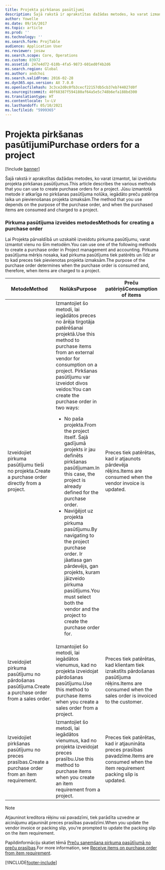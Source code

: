 ```yaml
---
title: Projekta pirkšanas pasūtījumi
description: Šajā rakstā ir aprakstītas dažādas metodes, ko varat izmantot, lai izveidotu projekta pirkšanas pasūtījumus. Jūsu izmantotā metode ir atkarīga no pirkšanas pasūtījuma nolūka, iegādāto preču patēriņa laika un pievienošanas projekta izmaksām.
author: Yowelle
ms.date: 09/14/2017
ms.topic: article
ms.prod: ''
ms.technology: ''
ms.search.form: ProjTable
audience: Application User
ms.reviewer: josaw
ms.search.scope: Core, Operations
ms.custom: 83972
ms.assetid: 247e4d72-610b-4fa5-9873-601ed0f4b2d6
ms.search.region: Global
ms.author: andchoi
ms.search.validFrom: 2016-02-28
ms.dyn365.ops.version: AX 7.0.0
ms.openlocfilehash: 3c3ce2d0c0fb3cecf22157db5cb37eb744027d0f
ms.sourcegitcommit: 40f68387f594180af64a5e5c748b6efa188bd300
ms.translationtype: HT
ms.contentlocale: lv-LV
ms.lasthandoff: 05/10/2021
ms.locfileid: "5999365"
---
```

# <a name="purchase-orders-for-a-project"></a><span data-ttu-id="4295a-104">Projekta pirkšanas pasūtījumi</span><span class="sxs-lookup"><span data-stu-id="4295a-104">Purchase orders for a project</span></span>

[!include [banner](../includes/banner.md)]

<span data-ttu-id="4295a-105">Šajā rakstā ir aprakstītas dažādas metodes, ko varat izmantot, lai izveidotu projekta pirkšanas pasūtījumus.</span><span class="sxs-lookup"><span data-stu-id="4295a-105">This article describes the various methods that you can use to create purchase orders for a project.</span></span> <span data-ttu-id="4295a-106">Jūsu izmantotā metode ir atkarīga no pirkšanas pasūtījuma nolūka, iegādāto preču patēriņa laika un pievienošanas projekta izmaksām.</span><span class="sxs-lookup"><span data-stu-id="4295a-106">The method that you use depends on the purpose of the purchase order, and when the purchased items are consumed and charged to a project.</span></span>

### <a name="methods-for-creating-a-purchase-order"></a><span data-ttu-id="4295a-107">Pirkuma pasūtījuma izveides metodes</span><span class="sxs-lookup"><span data-stu-id="4295a-107">Methods for creating a purchase order</span></span>

<span data-ttu-id="4295a-108">Lai Projekta pārvaldībā un uzskaitē izveidotu pirkuma pasūtījumu, varat izmantot vienu no šīm metodēm.</span><span class="sxs-lookup"><span data-stu-id="4295a-108">You can use one of the following methods to create a purchase order in Project management and accounting.</span></span> <span data-ttu-id="4295a-109">Pirkuma pasūtījuma mērķis nosaka, kad pirkuma pasūtījums tiek patērēts un līdz ar to kad preces tiek pievienotas projekta izmaksām.</span><span class="sxs-lookup"><span data-stu-id="4295a-109">The purpose of the purchase order determines when the purchase order is consumed and, therefore, when items are charged to a project.</span></span>

<table>
<colgroup>
<col width="33%" />
<col width="33%" />
<col width="33%" />
</colgroup>
<thead>
<tr class="header">
<th><span data-ttu-id="4295a-110">Metode</span><span class="sxs-lookup"><span data-stu-id="4295a-110">Method</span></span></th>
<th><span data-ttu-id="4295a-111">Nolūks</span><span class="sxs-lookup"><span data-stu-id="4295a-111">Purpose</span></span></th>
<th><span data-ttu-id="4295a-112">Preču patēriņš</span><span class="sxs-lookup"><span data-stu-id="4295a-112">Consumption of items</span></span></th>
</tr>
</thead>
<tbody>
<tr class="odd">
<td><span data-ttu-id="4295a-113">Izveidojiet pirkuma pasūtījumu tieši no projekta.</span><span class="sxs-lookup"><span data-stu-id="4295a-113">Create a purchase order directly from a project.</span></span></td>
<td><span data-ttu-id="4295a-114">Izmantojiet šo metodi, lai iegādātos preces no ārēja tirgotāja patērēšanai projektā.</span><span class="sxs-lookup"><span data-stu-id="4295a-114">Use this method to purchase items from an external vendor for consumption on a project.</span></span> <span data-ttu-id="4295a-115">Pirkšanas pasūtījumu var izveidot divos veidos:</span><span class="sxs-lookup"><span data-stu-id="4295a-115">You can create the purchase order in two ways:</span></span>
<ul>
<li><span data-ttu-id="4295a-116">No paša projekta.</span><span class="sxs-lookup"><span data-stu-id="4295a-116">From the project itself.</span></span> <span data-ttu-id="4295a-117">Šajā gadījumā projekts ir jau definēts pirkšanas pasūtījumam.</span><span class="sxs-lookup"><span data-stu-id="4295a-117">In this case, the project is already defined for the purchase order.</span></span></li>
<li><span data-ttu-id="4295a-118">Naviģējot uz projekta pirkuma pasūtījumu.</span><span class="sxs-lookup"><span data-stu-id="4295a-118">By navigating to the project purchase order.</span></span> <span data-ttu-id="4295a-119">Ir jāatlasa gan pārdevējs, gan projekts, kuram jāizveido pirkuma pasūtījums.</span><span class="sxs-lookup"><span data-stu-id="4295a-119">You must select both the vendor and the project to create the purchase order for.</span></span></li>
</ul></td>
<td><span data-ttu-id="4295a-120">Preces tiek patērētas, kad ir atjaunots pārdevēja rēķins.</span><span class="sxs-lookup"><span data-stu-id="4295a-120">Items are consumed when the vendor invoice is updated.</span></span></td>
</tr>
<tr class="even">
<td><span data-ttu-id="4295a-121">Izveidojiet pirkuma pasūtījumu no pārdošanas pasūtījuma.</span><span class="sxs-lookup"><span data-stu-id="4295a-121">Create a purchase order from a sales order.</span></span></td>
<td><span data-ttu-id="4295a-122">Izmantojiet šo metodi, lai iegādātos vienumus, kad no projekta izveidojat pārdošanas pasūtījumu.</span><span class="sxs-lookup"><span data-stu-id="4295a-122">Use this method to purchase items when you create a sales order from a project.</span></span></td>
<td><span data-ttu-id="4295a-123">Preces tiek patērētas, kad klientam tiek izrakstīts pārdošanas pasūtījuma rēķins.</span><span class="sxs-lookup"><span data-stu-id="4295a-123">Items are consumed when the sales order is invoiced to the customer.</span></span></td>
</tr>
<tr class="odd">
<td><span data-ttu-id="4295a-124">Izveidojiet pirkšanas pasūtījumu no preces prasības.</span><span class="sxs-lookup"><span data-stu-id="4295a-124">Create a purchase order from an item requirement.</span></span></td>
<td><span data-ttu-id="4295a-125">Izmantojiet šo metodi, lai iegādātos vienumus, kad no projekta izveidojat preces prasību.</span><span class="sxs-lookup"><span data-stu-id="4295a-125">Use this method to purchase items when you create an item requirement from a project.</span></span></td>
<td><span data-ttu-id="4295a-126">Preces tiek patērētas, kad ir atjaunināta preces prasības pavadzīme.</span><span class="sxs-lookup"><span data-stu-id="4295a-126">Items are consumed when the item requirement packing slip is updated.</span></span></td>
</tr>
</tbody>
</table>

> [!NOTE] 
> <span data-ttu-id="4295a-127">Atjauninot kreditora rēķinu vai pavadzīmi, tiek parādīta uzvedne ar aicinājumu atjaunināt preces prasības pavadzīmi.</span><span class="sxs-lookup"><span data-stu-id="4295a-127">When you update the vendor invoice or packing slip, you're prompted to update the packing slip on the item requirement.</span></span>

<span data-ttu-id="4295a-128">Papildinformāciju skatiet tēmā [Preču saņemšana pirkuma pasūtījumā no preču prasības](tasks/receive-items-purchase-order-item-requirement.md).</span><span class="sxs-lookup"><span data-stu-id="4295a-128">For more information, see [Receive items on purchase order from item requirement](tasks/receive-items-purchase-order-item-requirement.md).</span></span>



[!INCLUDE[footer-include](../includes/footer-banner.md)]